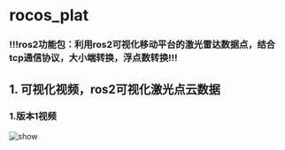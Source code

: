 # rocos_plat
### !!!ros2功能包：利用ros2可视化移动平台的激光雷达数据点，结合tcp通信协议，大小端转换，浮点数转换!!!
## 1. 可视化视频，ros2可视化激光点云数据
### 1.版本1视频
<img src="https://github.com/cheng9911/rocos_plat/blob/main/images/1.gif" alt="show" />
